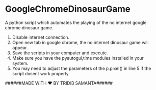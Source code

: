 # GoogleChromeDinosaurGame
A python script which automates the playing of the no internet google chrome dinosaur game.

1. Disable internet connection.
2. Open new tab in google chrome, the no internet dinosaur game will appear.
3. Save the scripts in your computer and execute. 
4. Make sure you have the pyautogui,time modules installed in your system.
5. You may need to adjust the parameters of the p.pixel() in line 5 if the script dosent work properly.

######MADE WITH ♥ BY TRIDIB SAMANTA######
